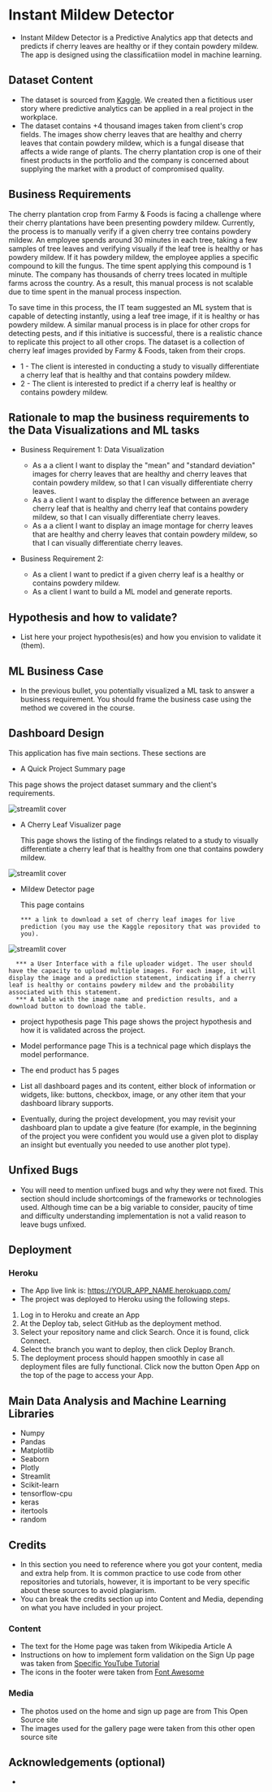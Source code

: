 # Instant Mildew Detector

* Instant Mildew Detector is a Predictive Analytics app that detects and predicts if cherry leaves are healthy or if they contain powdery mildew. The app is designed using the classificatiion model in machine learning. 

## Dataset Content

* The dataset is sourced from [Kaggle](https://www.kaggle.com/codeinstitute/cherry-leaves). We created then a fictitious user story where predictive analytics can be applied in a real project in the workplace.
* The dataset contains +4 thousand images taken from client's crop fields. The images show cherry leaves that are healthy and cherry leaves that contain powdery mildew, which is a fungal disease that affects a wide range of plants. The cherry plantation crop is one of their finest products in the portfolio and the company is concerned about supplying the market with a product of compromised quality.


## Business Requirements

The cherry plantation crop from Farmy & Foods is facing a challenge where their cherry plantations have been presenting powdery mildew. Currently, the process is to manually verify if a given cherry tree contains powdery mildew. An employee spends around 30 minutes in each tree, taking a few samples of tree leaves and verifying visually if the leaf tree is healthy or has powdery mildew. If it has powdery mildew, the employee applies a specific compound to kill the fungus. The time spent applying this compound is 1 minute.  The company has thousands of cherry trees located in multiple farms across the country. As a result, this manual process is not scalable due to time spent in the manual process inspection.

To save time in this process, the IT team suggested an ML system that is capable of detecting instantly, using a leaf tree image, if it is healthy or has powdery mildew. A similar manual process is in place for other crops for detecting pests, and if this initiative is successful, there is a realistic chance to replicate this project to all other crops. The dataset is a collection of cherry leaf images provided by Farmy & Foods, taken from their crops.


* 1 - The client is interested in conducting a study to visually differentiate a cherry leaf that is healthy and that contains powdery mildew.
* 2 - The client is interested to predict if a cherry leaf is healthy or contains powdery mildew.


## Rationale to map the business requirements to the Data Visualizations and ML tasks

* Business Requirement 1: Data Visualization

    * As a a client I want to display the "mean" and "standard deviation" images for cherry leaves that are healthy and cherry leaves that contain powdery mildew, so that I can visually differentiate cherry leaves. 
    * As a a client I want to display the difference between an average cherry leaf that is healthy and cherry leaf that contains powdery mildew, so that I can visually differentiate cherry leaves.
    * As a a client I want to display an image montage for cherry leaves that are healthy and cherry leaves that contain powdery mildew, so that I can visually differentiate cherry leaves.  

* Business Requirement 2:

    * As a client I want to predict if a given cherry leaf is a healthy or contains powdery mildew.
    * As a client I want to build a ML model and generate reports.


## Hypothesis and how to validate?
* List here your project hypothesis(es) and how you envision to validate it (them).






## ML Business Case
* In the previous bullet, you potentially visualized a ML task to answer a business requirement. You should frame the business case using the method we covered in the course.


## Dashboard Design

This application has five main sections. These sections are

* A Quick Project Summary page

This page shows the project dataset summary and the client's requirements.


![streamlit cover](documentation/project_summary.png)

    
* A Cherry Leaf Visualizer page

     This page shows the listing of the findings related to a study to visually differentiate a cherry leaf that is healthy from one that contains powdery mildew.


![streamlit cover](documentation/cherry_leaf_visualizer.png)

* Mildew Detector page

     This page contains 

      *** a link to download a set of cherry leaf images for live prediction (you may use the Kaggle repository that was provided to you).


![streamlit cover](documentation/cherry_leaf_visualizer.png)

      *** a User Interface with a file uploader widget. The user should have the capacity to upload multiple images. For each image, it will display the image and a prediction statement, indicating if a cherry leaf is healthy or contains powdery mildew and the probability associated with this statement.
      *** A table with the image name and prediction results, and a download button to download the table.

* project hypothesis page
     This page shows the project hypothesis and how it is validated across the project.

* Model performance page
     This is a technical page which displays the model performance.





* The end product has 5 pages
* List all dashboard pages and its content, either block of information or widgets, like: buttons, checkbox, image, or any other item that your dashboard library supports.
* Eventually, during the project development, you may revisit your dashboard plan to update a give feature (for example, in the beginning of the project you were confident you would use a given plot to display an insight but eventually you needed to use another plot type).


## Unfixed Bugs
* You will need to mention unfixed bugs and why they were not fixed. This section should include shortcomings of the frameworks or technologies used. Although time can be a big variable to consider, paucity of time and difficulty understanding implementation is not a valid reason to leave bugs unfixed.

## Deployment
### Heroku

* The App live link is: https://YOUR_APP_NAME.herokuapp.com/ 
* The project was deployed to Heroku using the following steps.

1. Log in to Heroku and create an App
2. At the Deploy tab, select GitHub as the deployment method.
3. Select your repository name and click Search. Once it is found, click Connect.
4. Select the branch you want to deploy, then click Deploy Branch.
5. The deployment process should happen smoothly in case all deployment files are fully functional. Click now the button Open App on the top of the page to access your App.


## Main Data Analysis and Machine Learning Libraries
* Numpy
* Pandas
* Matplotlib
* Seaborn
* Plotly
* Streamlit
* Scikit-learn
* tensorflow-cpu
* keras
* itertools
* random



## Credits 

* In this section you need to reference where you got your content, media and extra help from. It is common practice to use code from other repositories and tutorials, however, it is important to be very specific about these sources to avoid plagiarism. 
* You can break the credits section up into Content and Media, depending on what you have included in your project. 

### Content 

- The text for the Home page was taken from Wikipedia Article A
- Instructions on how to implement form validation on the Sign Up page was taken from [Specific YouTube Tutorial](https://www.youtube.com/)
- The icons in the footer were taken from [Font Awesome](https://fontawesome.com/)

### Media

- The photos used on the home and sign up page are from This Open Source site
- The images used for the gallery page were taken from this other open source site



## Acknowledgements (optional)
* 
